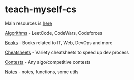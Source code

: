 # teach-myself-cs

Main resources is [here](https://teachyourselfcs.com/)

[Algorithms](./algorithms/) - LeetCode, CodeWars, Codeforces

[Books](./books/) - Books related to IT, Web, DevOps and more

[Cheatsheets](./cheatsheets/) - Variety cheatsheets to speed up dev process

[Contests](./contests/) - Any algo/competitive contests

[Notes](./notes/) - notes, functions, some utils